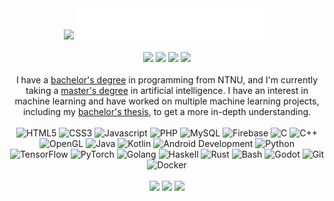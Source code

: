 <div style="max-width: 600px">
    <!-- title -->
    <div align="center">
        <!-- GIF source: https://giphy.com/stickers/abu-dhabi-adnoc-energy-for-life-Qx5iidUF67vTlqa9s2 -->
        <img width=100 src="https://media2.giphy.com/media/Qx5iidUF67vTlqa9s2/giphy.gif?cid=ecf05e4793mhk85ij3ednhd26vvbmtvlssjjohhgc0vhdddb&rid=giphy.gif&ct=s"/>
        <img height=50 src="Data/about-me.png"/>
    </div>
    <br>
    <!-- socials -->
    <div align="center">
        <a href="https://www.linkedin.com/in/sindre0830/"><img src="https://img.shields.io/badge/linkedin-%230077B5.svg?style=for-the-badge&logo=linkedin"/></a>
        <a href="https://stackoverflow.com/users/8849692/sindre0830?tab=profile"><img src="https://img.shields.io/badge/-Stackoverflow-FE7A16?style=for-the-badge&logo=stack-overflow&logoColor=white"/></a>
        <a href="https://www.reddit.com/user/Sindre0830"><img src="https://img.shields.io/badge/Reddit-%23FF4500.svg?style=for-the-badge&logo=Reddit&logoColor=white"/></a>
        <img src="https://komarev.com/ghpvc/?username=sindre0830&style=for-the-badge"/>
    </div>
    <br>
    <!-- about me -->
    <div align="center">
        I have a <a href="https://www.ntnu.no/studier/bprog">bachelor's degree</a> in programming from NTNU, and I'm currently taking a <a href="https://www.ntnu.no/studier/msit">master's degree</a> in artificial intelligence. I have an interest in machine learning and have worked on multiple machine learning projects, including my <a href="https://github.com/sindre0830/Neural-Network-for-Recognizing-Features-in-Music">bachelor's thesis</a>, to get a more in-depth understanding.
    </div>
    <br>
    <!-- badges -->
    <div align="center">
        <img height=50 alt="HTML5" src="https://cdn.jsdelivr.net/gh/devicons/devicon/icons/html5/html5-plain.svg"/>
        <img height=50 alt="CSS3" src="https://cdn.jsdelivr.net/gh/devicons/devicon/icons/css3/css3-plain.svg"/>
        <img height=50 alt="Javascript" src="https://cdn.jsdelivr.net/gh/devicons/devicon/icons/javascript/javascript-plain.svg"/>
        <img height=50 alt="PHP" src="https://cdn.jsdelivr.net/gh/devicons/devicon/icons/php/php-plain.svg"/>
        <img height=50 alt="MySQL" src="https://cdn.jsdelivr.net/gh/devicons/devicon/icons/mysql/mysql-plain.svg"/>
        <img height=50 alt="Firebase" src="https://cdn.jsdelivr.net/gh/devicons/devicon/icons/firebase/firebase-plain.svg"/>
        <img height=50 alt="C" src="https://cdn.jsdelivr.net/gh/devicons/devicon/icons/c/c-plain.svg"/>
        <img height=50 alt="C++" src="https://cdn.jsdelivr.net/gh/devicons/devicon/icons/cplusplus/cplusplus-plain.svg"/>
        <img height=50 alt="OpenGL" src="https://cdn.jsdelivr.net/gh/devicons/devicon/icons/opengl/opengl-original.svg"/>
        <img height=50 alt="Java" src="https://cdn.jsdelivr.net/gh/devicons/devicon/icons/java/java-plain.svg"/>
        <img height=50 alt="Kotlin" src="https://cdn.jsdelivr.net/gh/devicons/devicon/icons/kotlin/kotlin-plain.svg"/>
        <img height=50 alt="Android Development" src="https://cdn.jsdelivr.net/gh/devicons/devicon/icons/android/android-plain.svg"/>
        <img height=50 alt="Python" src="https://cdn.jsdelivr.net/gh/devicons/devicon/icons/python/python-plain.svg"/>
        <img height=50 alt="TensorFlow" src="https://cdn.jsdelivr.net/gh/devicons/devicon/icons/tensorflow/tensorflow-original.svg"/>
        <img height=50 alt="PyTorch" src="https://cdn.jsdelivr.net/gh/devicons/devicon/icons/pytorch/pytorch-original.svg"/>
        <img height=50 alt="Golang" src="https://cdn.jsdelivr.net/gh/devicons/devicon/icons/go/go-original.svg"/>
        <img height=50 alt="Haskell" src="https://cdn.jsdelivr.net/gh/devicons/devicon/icons/haskell/haskell-original.svg"/>
        <img height=50 alt="Rust" src="https://cdn.jsdelivr.net/gh/devicons/devicon/icons/rust/rust-plain.svg"/>
        <img height=50 alt="Bash" src="https://cdn.jsdelivr.net/gh/devicons/devicon/icons/bash/bash-plain.svg"/>
        <img height=50 alt="Godot" src="https://cdn.jsdelivr.net/gh/devicons/devicon/icons/godot/godot-original.svg"/>
        <img height=50 alt="Git" src="https://cdn.jsdelivr.net/gh/devicons/devicon/icons/git/git-original.svg"/>
        <img height=50 alt="Docker" src="https://cdn.jsdelivr.net/gh/devicons/devicon/icons/docker/docker-plain.svg"/>
    </div>
    <br>
    <!-- stats -->
    <div align="center">
        <img src="https://github-readme-stats.vercel.app/api?username=sindre0830&show_icons=true&count_private=true&theme=dark"/>
        <img src="https://github-readme-streak-stats.herokuapp.com/?user=sindre0830&theme=dark"/>
        <img src="https://github-readme-stats.vercel.app/api/top-langs?username=sindre0830&layout=compact&theme=dark"/>
    </div>
</div>
